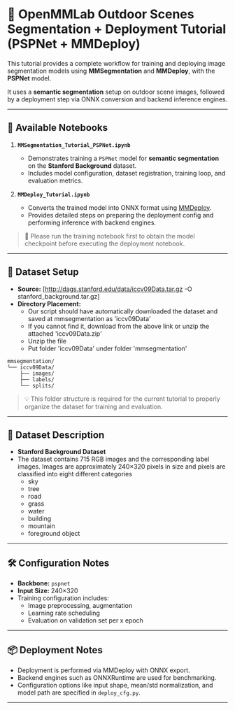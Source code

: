 # 🧠 OpenMMLab Outdoor Scenes Segmentation + Deployment Tutorial (PSPNet + MMDeploy)

This tutorial provides a complete workflow for training and deploying image segmentation models using **MMSegmentation** and **MMDeploy**, with the **PSPNet** model.

It uses a **semantic segmentation** setup on outdoor scene images, followed by a deployment step via ONNX conversion and backend inference engines.

---

## 📘 Available Notebooks

1. **`MMSegmentation_Tutorial_PSPNet.ipynb`**  
   - Demonstrates training a `PSPNet` model for **semantic segmentation** on the **Stanford Background** dataset.
   - Includes model configuration, dataset registration, training loop, and evaluation metrics.

2. **`MMDeploy_Tutorial.ipynb`**  
   - Converts the trained model into ONNX format using [MMDeploy](https://github.com/open-mmlab/mmdeploy).
   - Provides detailed steps on preparing the deployment config and performing inference with backend engines.

> 📝 Please run the training notebook first to obtain the model checkpoint before executing the deployment notebook.

---

## 📂 Dataset Setup

- **Source:** [http://dags.stanford.edu/data/iccv09Data.tar.gz -O stanford_background.tar.gz]
- **Directory Placement:**  
  - Our script should have automatically downloaded the dataset and saved at mmsegmentation as 'iccv09Data'
  - If you cannot find it, download from the above link or unzip the attached 'iccv09Data.zip'
  - Unzip the file
  - Put folder 'iccv09Data' under folder 'mmsegmentation'

```
mmsegmentation/
└── iccv09Data/
    ├── images/
    ├── labels/
    └── splits/
```

> 💡 This folder structure is required for the current tutorial to properly organize the dataset for training and evaluation.

---

## 🧾 Dataset Description

- **Stanford Background Dataset**  
- The dataset contains 715 RGB images and the corresponding label images. Images are approximately 240×320 pixels in size and pixels are classified into eight different categories 
  - sky
  - tree
  - road
  - grass
  - water
  - building
  - mountain
  - foreground object


---

## 🛠 Configuration Notes

- **Backbone:** `pspnet`  
- **Input Size:** 240×320
- Training configuration includes:
  - Image preprocessing, augmentation
  - Learning rate scheduling
  - Evaluation on validation set per x epoch

---

## 📦 Deployment Notes

- Deployment is performed via MMDeploy with ONNX export.
- Backend engines such as ONNXRuntime are used for benchmarking.
- Configuration options like input shape, mean/std normalization, and model path are specified in `deploy_cfg.py`.

---

